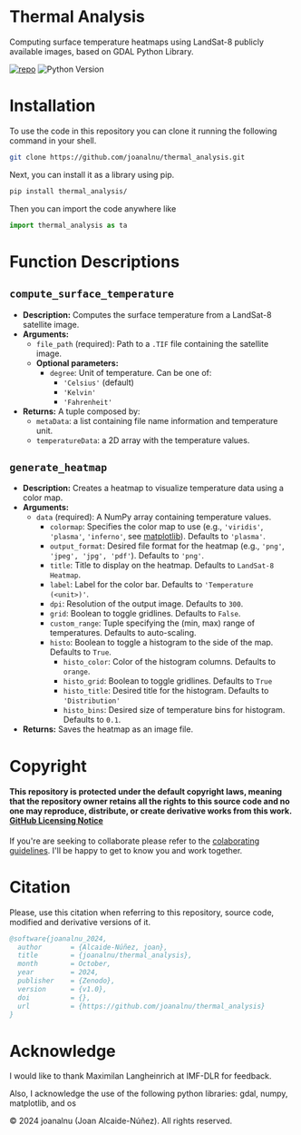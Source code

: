 # Thermal Analysis
Computing surface temperature heatmaps using LandSat-8 publicly available images, based on GDAL Python Library.

[![repo](https://img.shields.io/badge/GitHub-thermal_analysis-blue.svg?style=flat)](https://github.com/joanalnu/thermal_analysis)
![Python Version](https://img.shields.io/badge/Python-3.9%2B-blue)
<!--![Build Status](https://github.com/joanalnu/thermal_analysis/actions/workflows/python-tests.yml/badge.svg)
![Open Issues](https://img.shields.io/github/issues/joanalnu/thermal_analysis)-->

# Installation
To use the code in this repository you can clone it running the following command in your shell.
```bash
git clone https://github.com/joanalnu/thermal_analysis.git
```
Next, you can install it as a library using pip.
```bash
pip install thermal_analysis/
```
Then you can import the code anywhere like
```python
import thermal_analysis as ta
```

# **Function Descriptions**

## **`compute_surface_temperature`**
- **Description:** Computes the surface temperature from a LandSat-8 satellite image.
- **Arguments:**
  - `file_path` (required): Path to a `.TIF` file containing the satellite image.
  - **Optional parameters:**
    - `degree`: Unit of temperature. Can be one of:
      - `'Celsius'` (default)
      - `'Kelvin'`
      - `'Fahrenheit'`
- **Returns:** A tuple composed by:
  - `metaData`: a list containing file name information and temperature unit.
  - `temperatureData`: a 2D array with the temperature values.

## **`generate_heatmap`**
- **Description:** Creates a heatmap to visualize temperature data using a color map.
- **Arguments:**
  - `data` (required): A NumPy array containing temperature values.
    - `colormap`: Specifies the color map to use (e.g., `'viridis'`, `'plasma'`, `'inferno'`, see [matplotlib](https://matplotlib.org/stable/users/explain/colors/colormaps.html)). Defaults to `'plasma'`.
    - `output_format`: Desired file format for the heatmap (e.g., `'png'`, `'jpeg', 'jpg', 'pdf'`). Defaults to `'png'`.
    - `title`: Title to display on the heatmap. Defaults to `LandSat-8 Heatmap`.
    - `label`: Label for the color bar. Defaults to `'Temperature (<unit>)'`.
    - `dpi`: Resolution of the output image. Defaults to `300`.
    - `grid`: Boolean to toggle gridlines. Defaults to `False`.
    - `custom_range`: Tuple specifying the (min, max) range of temperatures. Defaults to auto-scaling.
    - `histo`: Boolean to toggle a histogram to the side of the map. Defaults to `True`.
      - `histo_color`: Color of the histogram columns. Defaults to `orange`.
      - `histo_grid`: Boolean to toggle gridlines. Defaults to `True`
      - `histo_title`: Desired title for the histogram. Defaults to `'Distribution'`
      - `histo_bins`: Desired size of temperature bins for histogram. Defaults to `0.1`.
- **Returns:** Saves the heatmap as an image file.


# Copyright
#### **This repository is protected under the default copyright laws, meaning that the repository owner retains all the rights to this source code and no one may reproduce, distribute, or create derivative works from this work. [GitHub Licensing Notice](https://docs.github.com/en/repositories/managing-your-repositorys-settings-and-features/customizing-your-repository/licensing-a-repository)**

If you're are seeking to collaborate please refer to the [colaborating guidelines](https://github.com/joanalnu/thermal_analysis/.github/COLLABORATING.md). I'll be happy to get to know you and work together.

# Citation
Please, use this citation when referring to this repository, source code, modified and derivative versions of it.

```bibtex
@software{joanalnu_2024,
  author       = {Alcaide-Núñez, joan},
  title        = {joanalnu/thermal_analysis},
  month        = October,
  year         = 2024,
  publisher    = {Zenodo},
  version      = {v1.0},
  doi          = {},
  url          = {https://github.com/joanalnu/thermal_analysis}
}
```

# Acknowledge
I would like to thank Maximilan Langheinrich at IMF-DLR for feedback.

Also, I acknowledge the use of the following python libraries: gdal, numpy, matplotlib, and os

&copy; 2024 joanalnu (Joan Alcaide-Núñez). All rights reserved.

